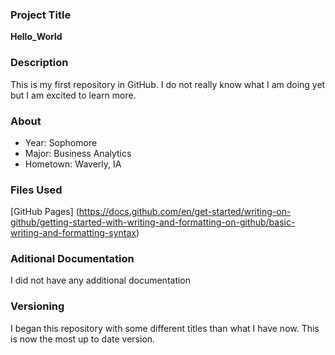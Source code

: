 
### Project Title

**Hello_World**

### Description

This is my first repository in GitHub. I do not really know what I am doing yet but I am excited to learn more.

### About

- Year: Sophomore
- Major: Business Analytics
- Hometown: Waverly, IA

### Files Used

[GitHub Pages] (https://docs.github.com/en/get-started/writing-on-github/getting-started-with-writing-and-formatting-on-github/basic-writing-and-formatting-syntax)

### Aditional Documentation

I did not have any additional documentation

### Versioning 

I began this repository with some different titles than what I have now. This is now the most up to date version.
